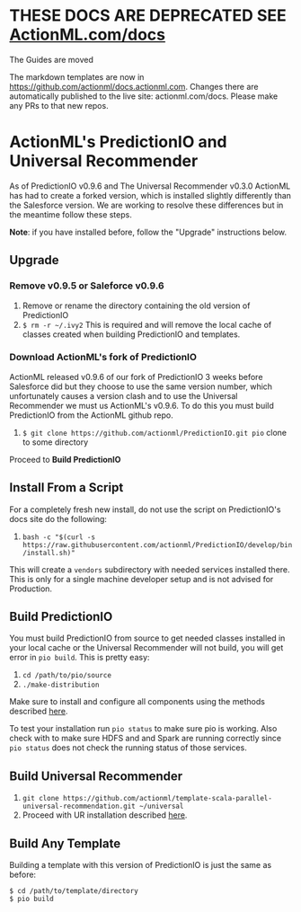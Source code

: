 # THESE DOCS ARE DEPRECATED SEE [ActionML.com/docs](actionml.com/docs)

The Guides are moved

The markdown templates are now in https://github.com/actionml/docs.actionml.com. Changes there are automatically published to the live site: actionml.com/docs. Please make any PRs to that new repos.

# ActionML's PredictionIO and Universal Recommender

As of PredictionIO v0.9.6 and The Universal Recommender v0.3.0 ActionML has had to create a forked version, which is installed slightly differently than the Salesforce version. We are working to resolve these differences but in the meantime follow these steps.

**Note**: if you have installed before, follow the "Upgrade" instructions below.

## Upgrade

### Remove v0.9.5 or Saleforce v0.9.6

 1. Remove or rename the directory containing the old version of PredictionIO
 2. `$ rm -r ~/.ivy2` This is required and will remove the local cache of classes created when building PredictionIO and templates.
 
### Download ActionML's fork of PredictionIO

ActionML released v0.9.6 of our fork of PredictionIO 3 weeks before Salesforce did but they choose to use the same version number, which unfortunately causes a version clash and to use the Universal Recommender we must us ActionML's v0.9.6. To do this you must build PredictionIO from the ActionML github repo.

 1. `$ git clone https://github.com/actionml/PredictionIO.git pio` clone to some directory
 
Proceed to **Build PredictionIO**
 
## Install From a Script

For a completely fresh new install, do not use the script on PredictionIO's docs site do the following:

 1. `bash -c "$(curl -s https://raw.githubusercontent.com/actionml/PredictionIO/develop/bin/install.sh)"`
 
This will create a `vendors` subdirectory with needed services installed there. This is only for a single machine developer setup and is not advised for Production.

## Build PredictionIO

You must build PredictionIO from source to get needed classes installed in your local cache or the Universal Recommender will not build, you will get error in `pio build`. This is pretty easy:

 1. `cd /path/to/pio/source`
 2. `./make-distribution`
 
Make sure to install and configure all components using the methods described [here](https://github.com/actionml/cluster-setup/blob/master/readme.md).

To test your installation run `pio status` to make sure pio is working. Also check with  to make sure HDFS and and Spark are running correctly since `pio status` does not check the running status of those services.
 
## Build Universal Recommender
 
  1. `git clone https://github.com/actionml/template-scala-parallel-universal-recommendation.git ~/universal`
  2. Proceed with UR installation described [here](https://github.com/actionml/template-scala-parallel-universal-recommendation#quick-start).
  
## Build Any Template

Building a template with this version of PredictionIO is just the same as before:

    $ cd /path/to/template/directory
    $ pio build
